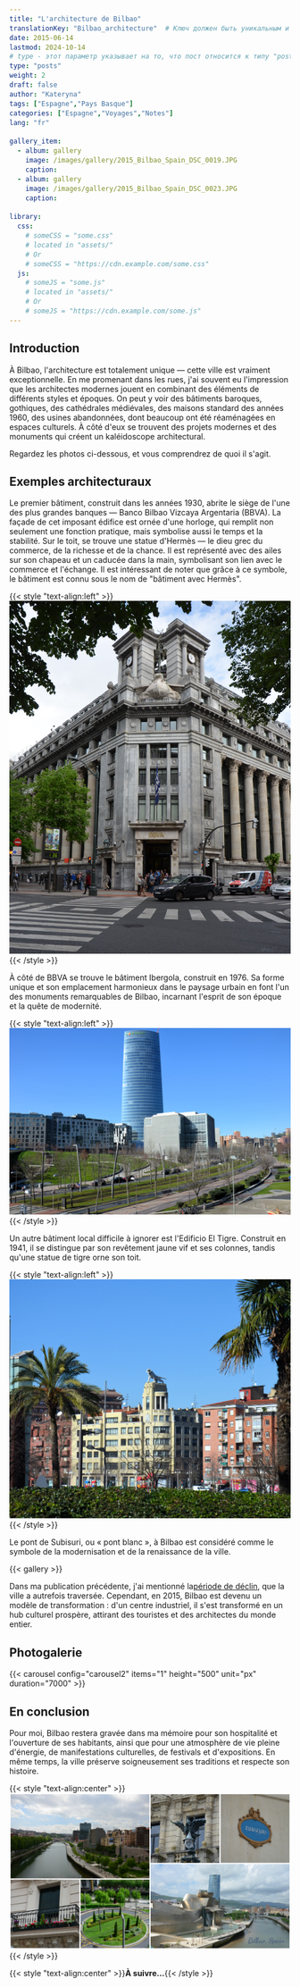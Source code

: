 ```yaml
---
title: "L'architecture de Bilbao"
translationKey: "Bilbao_architecture"  # Ключ должен быть уникальным и постоянным
date: 2015-06-14
lastmod: 2024-10-14
# type - этот параметр указывает на то, что пост относится к типу "post"
type: "posts"
weight: 2
draft: false
author: "Kateryna"
tags: ["Espagne","Pays Basque"]
categories: ["Espagne","Voyages","Notes"]
lang: "fr"

gallery_item:
  - album: gallery
    image: /images/gallery/2015_Bilbao_Spain_DSC_0019.JPG
    caption: 
  - album: gallery
    image: /images/gallery/2015_Bilbao_Spain_DSC_0023.JPG
    caption: 

library:
  css:
    # someCSS = "some.css"
    # located in "assets/"
    # Or
    # someCSS = "https://cdn.example.com/some.css"
  js:
    # someJS = "some.js"
    # located in "assets/"
    # Or
    # someJS = "https://cdn.example.com/some.js"
---
```

## Introduction 

À Bilbao, l'architecture est totalement unique — cette ville est vraiment exceptionnelle. En me promenant dans les rues, j'ai souvent eu l'impression que les architectes modernes jouent en combinant des éléments de différents styles et époques. On peut y voir des bâtiments baroques, gothiques, des cathédrales médiévales, des maisons standard des années 1960, des usines abandonnées, dont beaucoup ont été réaménagées en espaces culturels. À côté d'eux se trouvent des projets modernes et des monuments qui créent un kaléidoscope architectural.

Regardez les photos ci-dessous, et vous comprendrez de quoi il s'agit.


## Exemples architecturaux

Le premier bâtiment, construit dans les années 1930, abrite le siège de l'une des plus grandes banques — Banco Bilbao Vizcaya Argentaria (BBVA). La façade de cet imposant édifice est ornée d'une horloge, qui remplit non seulement une fonction pratique, mais symbolise aussi le temps et la stabilité. Sur le toit, se trouve une statue d'Hermès — le dieu grec du commerce, de la richesse et de la chance. Il est représenté avec des ailes sur son chapeau et un caducée dans la main, symbolisant son lien avec le commerce et l'échange. Il est intéressant de noter que grâce à ce symbole, le bâtiment est connu sous le nom de "bâtiment avec Hermès".

{{< style "text-align:left" >}}
![BBVA_Hermes_Bilbao_2015](/images/2015_Bilbao_Spain_BBVA_DSC_0502.JPG)
{{< /style >}}

À côté de BBVA se trouve le bâtiment Ibergola, construit en 1976. Sa forme unique et son emplacement harmonieux dans le paysage urbain en font l'un des monuments remarquables de Bilbao, incarnant l'esprit de son époque et la quête de modernité.

{{< style "text-align:left" >}}
![Ibergola_Bilbao_2015](/images/2015_Bilbao_Spain__Ibergola_DSC_0059.JPG)
{{< /style >}}

Un autre bâtiment local difficile à ignorer est l'Edificio El Tigre. Construit en 1941, il se distingue par son revêtement jaune vif et ses colonnes, tandis qu'une statue de tigre orne son toit. 

{{< style "text-align:left" >}}
![Ibergola_Bilbao_2015](/images/2015_Bilbao_Spain_Edificio_El_Tigre_DSC_0125.JPG)
{{< /style >}}

Le pont de Subisuri, ou « pont blanc », à Bilbao est considéré comme le symbole de la modernisation et de la renaissance de la ville. 

{{< gallery >}}


Dans ma publication précédente, j'ai mentionné la[période de déclin](https://github.com/upstage/ "Visit Upstage!"), que la ville a autrefois traversée. Cependant, en 2015, Bilbao est devenu un modèle de transformation : d'un centre industriel, il s'est transformé en un hub culturel prospère, attirant des touristes et des architectes du monde entier. 

## Photogalerie

<!-- Вторая карусель -->
{{< carousel config="carousel2" items="1" height="500" unit="px" duration="7000" >}}

## En conclusion

Pour moi, Bilbao restera gravée dans ma mémoire pour son hospitalité et l'ouverture de ses habitants, ainsi que pour une atmosphère de vie pleine d'énergie, de manifestations culturelles, de festivals et d'expositions. En même temps, la ville préserve soigneusement ses traditions et respecte son histoire.

{{< style "text-align:center" >}}
![2015_collage_Bilbao](/images/Bilbao_collage_1.jpg)
{{< /style >}}

{{< style "text-align:center" >}}**À suivre...**{{< /style >}}

